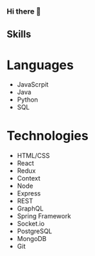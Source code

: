 ### Hi there 👋

## Skills
 # Languages
  - JavaScrpit
  - Java
  - Python
  - SQL
  
 # Technologies
  - HTML/CSS
  - React
  - Redux
  - Context
  - Node
  - Express
  - REST
  - GraphQL
  - Spring Framework
  - Socket.io
  - PostgreSQL
  - MongoDB
  - Git
  

<!--
**eet349/eet349** is a ✨ _special_ ✨ repository because its `README.md` (this file) appears on your GitHub profile.

Here are some ideas to get you started:

- 🔭 I’m currently working on ...
- 🌱 I’m currently learning ...
- 👯 I’m looking to collaborate on ...
- 🤔 I’m looking for help with ...
- 💬 Ask me about ...
- 📫 How to reach me: ...
- 😄 Pronouns: ...
- ⚡ Fun fact: ...
-->
